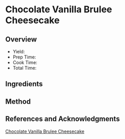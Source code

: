# Chocolate Vanilla Brulee Cheesecake

## Overview

- Yield:
- Prep Time:
- Cook Time:
- Total Time:

## Ingredients


## Method



## References and Acknowledgments

[Chocolate Vanilla Brulee Cheesecake](https://www.copymethat.com/r/2bUqvUf/chocolate-vanilla-brulee-cheesecake/)
